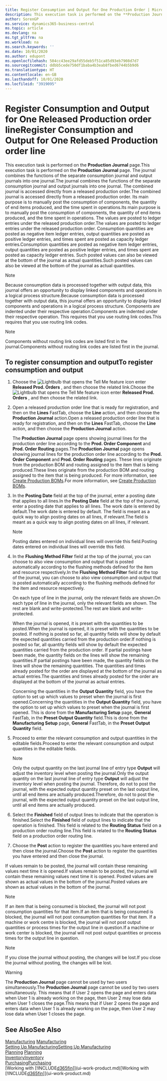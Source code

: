 ```yaml
---
title: Register Consumption and Output for One Production Order | Microsoft Docs
description: This execution task is performed on the **Production Journal** page. The journal combines the functions of the separate consumption journal and output journals into one journal. The combined journal is accessed directly from a released production order. Its main purpose is to manually post the consumption of components, the quantity of end items produced, and the time spent in operations.
author: SorenGP
ms.service: dynamics365-business-central
ms.topic: article
ms.devlang: na
ms.tgt_pltfrm: na
ms.workload: na
ms.search.keywords: ''
ms.date: 10/01/2020
ms.author: edupont
ms.openlocfilehash: 504cc43ee29afd55deb5f51ca85d93eb7908d7d7
ms.sourcegitcommit: ddbb5cede750df1baba4b3eab8fbed6744b5b9d6
ms.translationtype: HT
ms.contentlocale: en-GB
ms.lasthandoff: 10/01/2020
ms.locfileid: "3919095"
---
```

# <a name="register-consumption-and-output-for-one-released-production-order-line"></a><span data-ttu-id="3e7f1-106">Register Consumption and Output for One Released Production order line</span><span class="sxs-lookup"><span data-stu-id="3e7f1-106">Register Consumption and Output for One Released Production order line</span></span>
<span data-ttu-id="3e7f1-107">This execution task is performed on the **Production Journal** page.</span><span class="sxs-lookup"><span data-stu-id="3e7f1-107">This execution task is performed on the **Production Journal** page.</span></span> <span data-ttu-id="3e7f1-108">The journal combines the functions of the separate consumption journal and output journals into one journal.</span><span class="sxs-lookup"><span data-stu-id="3e7f1-108">The journal combines the functions of the separate consumption journal and output journals into one journal.</span></span> <span data-ttu-id="3e7f1-109">The combined journal is accessed directly from a released production order.</span><span class="sxs-lookup"><span data-stu-id="3e7f1-109">The combined journal is accessed directly from a released production order.</span></span> <span data-ttu-id="3e7f1-110">Its main purpose is to manually post the consumption of components, the quantity of end items produced, and the time spent in operations.</span><span class="sxs-lookup"><span data-stu-id="3e7f1-110">Its main purpose is to manually post the consumption of components, the quantity of end items produced, and the time spent in operations.</span></span> <span data-ttu-id="3e7f1-111">The values are posted to ledger entries under the released production order.</span><span class="sxs-lookup"><span data-stu-id="3e7f1-111">The values are posted to ledger entries under the released production order.</span></span> <span data-ttu-id="3e7f1-112">Consumption quantities are posted as negative item ledger entries, output quantities are posted as positive ledger entries, and times spent are posted as capacity ledger entries.</span><span class="sxs-lookup"><span data-stu-id="3e7f1-112">Consumption quantities are posted as negative item ledger entries, output quantities are posted as positive ledger entries, and times spent are posted as capacity ledger entries.</span></span> <span data-ttu-id="3e7f1-113">Such posted values can also be viewed at the bottom of the journal as actual quantities.</span><span class="sxs-lookup"><span data-stu-id="3e7f1-113">Such posted values can also be viewed at the bottom of the journal as actual quantities.</span></span>  

> [!NOTE]  
>  <span data-ttu-id="3e7f1-114">Because consumption data is processed together with output data, this journal offers an opportunity to display linked components and operations in a logical process structure.</span><span class="sxs-lookup"><span data-stu-id="3e7f1-114">Because consumption data is processed together with output data, this journal offers an opportunity to display linked components and operations in a logical process structure.</span></span> <span data-ttu-id="3e7f1-115">Components are indented under their respective operation.</span><span class="sxs-lookup"><span data-stu-id="3e7f1-115">Components are indented under their respective operation.</span></span> <span data-ttu-id="3e7f1-116">This requires that you use routing link codes.</span><span class="sxs-lookup"><span data-stu-id="3e7f1-116">This requires that you use routing link codes.</span></span>  

> [!NOTE]  
>  <span data-ttu-id="3e7f1-117">Components without routing link codes are listed first in the journal.</span><span class="sxs-lookup"><span data-stu-id="3e7f1-117">Components without routing link codes are listed first in the journal.</span></span>  

## <a name="to-register-consumption-and-output"></a><span data-ttu-id="3e7f1-118">To register consumption and output</span><span class="sxs-lookup"><span data-stu-id="3e7f1-118">To register consumption and output</span></span>  
1.  <span data-ttu-id="3e7f1-119">Choose the ![Lightbulb that opens the Tell Me feature](media/ui-search/search_small.png "Tell me what you want to do") icon enter **Released Prod. Orders** , and then choose the related link.</span><span class="sxs-lookup"><span data-stu-id="3e7f1-119">Choose the ![Lightbulb that opens the Tell Me feature](media/ui-search/search_small.png "Tell me what you want to do") icon enter **Released Prod. Orders** , and then choose the related link.</span></span>  
2.  <span data-ttu-id="3e7f1-120">Open a released production order line that is ready for registration, and then on the **Lines** FastTab, choose the **Line** action, and then choose the **Production Journal** action.</span><span class="sxs-lookup"><span data-stu-id="3e7f1-120">Open a released production order line that is ready for registration, and then on the **Lines** FastTab, choose the **Line** action, and then choose the **Production Journal** action.</span></span>  

    <span data-ttu-id="3e7f1-121">The **Production Journal** page opens showing journal lines for the production order line according to the **Prod. Order Component** and **Prod. Order Routing** pages.</span><span class="sxs-lookup"><span data-stu-id="3e7f1-121">The **Production Journal** page opens showing journal lines for the production order line according to the **Prod. Order Component** and **Prod. Order Routing** pages.</span></span> <span data-ttu-id="3e7f1-122">These lines originate from the production BOM and routing assigned to the item that is being produced.</span><span class="sxs-lookup"><span data-stu-id="3e7f1-122">These lines originate from the production BOM and routing assigned to the item that is being produced.</span></span> <span data-ttu-id="3e7f1-123">For more information, see [Create Production BOMs](production-how-to-create-routings.md).</span><span class="sxs-lookup"><span data-stu-id="3e7f1-123">For more information, see [Create Production BOMs](production-how-to-create-routings.md).</span></span>  

3.  <span data-ttu-id="3e7f1-124">In the **Posting Date** field at the top of the journal, enter a posting date that applies to all lines.</span><span class="sxs-lookup"><span data-stu-id="3e7f1-124">In the **Posting Date** field at the top of the journal, enter a posting date that applies to all lines.</span></span> <span data-ttu-id="3e7f1-125">The work date is entered by default.</span><span class="sxs-lookup"><span data-stu-id="3e7f1-125">The work date is entered by default.</span></span> <span data-ttu-id="3e7f1-126">The field is meant as a quick way to align posting dates on all lines, if relevant.</span><span class="sxs-lookup"><span data-stu-id="3e7f1-126">The field is meant as a quick way to align posting dates on all lines, if relevant.</span></span>  

    > [!NOTE]  
    >  <span data-ttu-id="3e7f1-127">Posting dates entered on individual lines will override this field.</span><span class="sxs-lookup"><span data-stu-id="3e7f1-127">Posting dates entered on individual lines will override this field.</span></span>  

4.  <span data-ttu-id="3e7f1-128">In the **Flushing Method Filter** field at the top of the journal, you can choose to also view consumption and output that is posted automatically according to the flushing methods defined for the item and resource respectively.</span><span class="sxs-lookup"><span data-stu-id="3e7f1-128">In the **Flushing Method Filter** field at the top of the journal, you can choose to also view consumption and output that is posted automatically according to the flushing methods defined for the item and resource respectively.</span></span>  

    <span data-ttu-id="3e7f1-129">On each type of line in the journal, only the relevant fields are shown.</span><span class="sxs-lookup"><span data-stu-id="3e7f1-129">On each type of line in the journal, only the relevant fields are shown.</span></span> <span data-ttu-id="3e7f1-130">The rest are blank and write-protected.</span><span class="sxs-lookup"><span data-stu-id="3e7f1-130">The rest are blank and write-protected.</span></span>  

    <span data-ttu-id="3e7f1-131">When the journal is opened, it is preset with the quantities to be posted.</span><span class="sxs-lookup"><span data-stu-id="3e7f1-131">When the journal is opened, it is preset with the quantities to be posted.</span></span> <span data-ttu-id="3e7f1-132">If nothing is posted so far, all quantity fields will show by default the expected quantities carried from the production order.</span><span class="sxs-lookup"><span data-stu-id="3e7f1-132">If nothing is posted so far, all quantity fields will show by default the expected quantities carried from the production order.</span></span> <span data-ttu-id="3e7f1-133">If partial postings have been made, the quantity fields on the lines will show the remaining quantities.</span><span class="sxs-lookup"><span data-stu-id="3e7f1-133">If partial postings have been made, the quantity fields on the lines will show the remaining quantities.</span></span> <span data-ttu-id="3e7f1-134">The quantities and times already posted for the order are displayed at the bottom of the journal as actual entries.</span><span class="sxs-lookup"><span data-stu-id="3e7f1-134">The quantities and times already posted for the order are displayed at the bottom of the journal as actual entries.</span></span>  

    <span data-ttu-id="3e7f1-135">Concerning the quantities in the **Output Quantity** field, you have the option to set up which values to preset when the journal is first opened.</span><span class="sxs-lookup"><span data-stu-id="3e7f1-135">Concerning the quantities in the **Output Quantity** field, you have the option to set up which values to preset when the journal is first opened.</span></span> <span data-ttu-id="3e7f1-136">This is done from the **Manufacturing Setup** page, **General** FastTab, in the **Preset Output Quantity** field.</span><span class="sxs-lookup"><span data-stu-id="3e7f1-136">This is done from the **Manufacturing Setup** page, **General** FastTab, in the **Preset Output Quantity** field.</span></span>

5.  <span data-ttu-id="3e7f1-137">Proceed to enter the relevant consumption and output quantities in the editable fields.</span><span class="sxs-lookup"><span data-stu-id="3e7f1-137">Proceed to enter the relevant consumption and output quantities in the editable fields.</span></span>  

    > [!NOTE]  
    >  <span data-ttu-id="3e7f1-138">Only the output quantity on the last journal line of entry type **Output** will adjust the inventory level when posting the journal.</span><span class="sxs-lookup"><span data-stu-id="3e7f1-138">Only the output quantity on the last journal line of entry type **Output** will adjust the inventory level when posting the journal.</span></span> <span data-ttu-id="3e7f1-139">Therefore, do not to post the journal, with the expected output quantity preset on the last output line, until all end items are actually produced.</span><span class="sxs-lookup"><span data-stu-id="3e7f1-139">Therefore, do not to post the journal, with the expected output quantity preset on the last output line, until all end items are actually produced.</span></span>  

6.  <span data-ttu-id="3e7f1-140">Select the **Finished** field of output lines to indicate that the operation is finished.</span><span class="sxs-lookup"><span data-stu-id="3e7f1-140">Select the **Finished** field of output lines to indicate that the operation is finished.</span></span> <span data-ttu-id="3e7f1-141">This field is related to the **Routing Status** field on a production order routing line.</span><span class="sxs-lookup"><span data-stu-id="3e7f1-141">This field is related to the **Routing Status** field on a production order routing line.</span></span>  
7.  <span data-ttu-id="3e7f1-142">Choose the **Post** action to register the quantities you have entered and then close the journal.</span><span class="sxs-lookup"><span data-stu-id="3e7f1-142">Choose the **Post** action to register the quantities you have entered and then close the journal.</span></span>  

<span data-ttu-id="3e7f1-143">If values remain to be posted, the journal will contain these remaining values next time it is opened.</span><span class="sxs-lookup"><span data-stu-id="3e7f1-143">If values remain to be posted, the journal will contain these remaining values next time it is opened.</span></span> <span data-ttu-id="3e7f1-144">Posted values are shown as actual values in the bottom of the journal.</span><span class="sxs-lookup"><span data-stu-id="3e7f1-144">Posted values are shown as actual values in the bottom of the journal.</span></span>  

> [!NOTE]  
>  <span data-ttu-id="3e7f1-145"> If an item that is being consumed is blocked, the journal will not post consumption quantities for that item.</span><span class="sxs-lookup"><span data-stu-id="3e7f1-145">If an item that is being consumed is blocked, the journal will not post consumption quantities for that item.</span></span> <span data-ttu-id="3e7f1-146">If a machine or work centre is blocked, the journal will not post output quantities or process times for the output line in question.</span><span class="sxs-lookup"><span data-stu-id="3e7f1-146">If a machine or work center is blocked, the journal will not post output quantities or process times for the output line in question.</span></span>  

> [!NOTE]  
>  <span data-ttu-id="3e7f1-147">If you close the journal without posting, the changes will be lost.</span><span class="sxs-lookup"><span data-stu-id="3e7f1-147">If you close the journal without posting, the changes will be lost.</span></span>  

> [!WARNING]  
>  <span data-ttu-id="3e7f1-148">The **Production Journal** page cannot be used by two users simultaneously.</span><span class="sxs-lookup"><span data-stu-id="3e7f1-148">The **Production Journal** page cannot be used by two users simultaneously.</span></span> <span data-ttu-id="3e7f1-149">This means that if User 2 opens the page and enters data when User 1 is already working on the page, then User 2 may lose data when User 1 closes the page.</span><span class="sxs-lookup"><span data-stu-id="3e7f1-149">This means that if User 2 opens the page and enters data when User 1 is already working on the page, then User 2 may lose data when User 1 closes the page.</span></span>  

## <a name="see-also"></a><span data-ttu-id="3e7f1-150">See Also</span><span class="sxs-lookup"><span data-stu-id="3e7f1-150">See Also</span></span>  
<span data-ttu-id="3e7f1-151">[Manufacturing](production-manage-manufacturing.md)  </span><span class="sxs-lookup"><span data-stu-id="3e7f1-151">[Manufacturing](production-manage-manufacturing.md)  </span></span>  
[<span data-ttu-id="3e7f1-152">Setting Up Manufacturing</span><span class="sxs-lookup"><span data-stu-id="3e7f1-152">Setting Up Manufacturing</span></span>](production-configure-production-processes.md)  
<span data-ttu-id="3e7f1-153">[Planning](production-planning.md)    </span><span class="sxs-lookup"><span data-stu-id="3e7f1-153">[Planning](production-planning.md)    </span></span>  
[<span data-ttu-id="3e7f1-154">Inventory</span><span class="sxs-lookup"><span data-stu-id="3e7f1-154">Inventory</span></span>](inventory-manage-inventory.md)  
[<span data-ttu-id="3e7f1-155">Purchasing</span><span class="sxs-lookup"><span data-stu-id="3e7f1-155">Purchasing</span></span>](purchasing-manage-purchasing.md)  
<span data-ttu-id="3e7f1-156">[Working with [!INCLUDE[d365fin](includes/d365fin_md.md)]](ui-work-product.md)</span><span class="sxs-lookup"><span data-stu-id="3e7f1-156">[Working with [!INCLUDE[d365fin](includes/d365fin_md.md)]](ui-work-product.md)</span></span>
